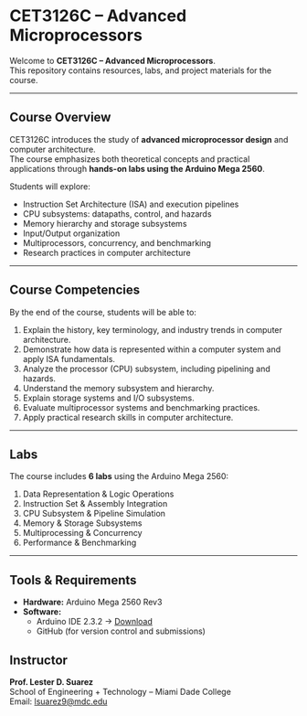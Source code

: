 # CET3126C – Advanced Microprocessors

Welcome to **CET3126C – Advanced Microprocessors**.  
This repository contains resources, labs, and project materials for the course.

---

## Course Overview
CET3126C introduces the study of **advanced microprocessor design** and computer architecture.  
The course emphasizes both theoretical concepts and practical applications through **hands-on labs using the Arduino Mega 2560**.  

Students will explore:
- Instruction Set Architecture (ISA) and execution pipelines  
- CPU subsystems: datapaths, control, and hazards  
- Memory hierarchy and storage subsystems  
- Input/Output organization  
- Multiprocessors, concurrency, and benchmarking  
- Research practices in computer architecture  

---

## Course Competencies
By the end of the course, students will be able to:
1. Explain the history, key terminology, and industry trends in computer architecture.  
2. Demonstrate how data is represented within a computer system and apply ISA fundamentals.  
3. Analyze the processor (CPU) subsystem, including pipelining and hazards.  
4. Understand the memory subsystem and hierarchy.  
5. Explain storage systems and I/O subsystems.  
6. Evaluate multiprocessor systems and benchmarking practices.  
7. Apply practical research skills in computer architecture.  

---

## Labs
The course includes **6 labs** using the Arduino Mega 2560:
1. Data Representation & Logic Operations  
2. Instruction Set & Assembly Integration  
3. CPU Subsystem & Pipeline Simulation  
4. Memory & Storage Subsystems  
5. Multiprocessing & Concurrency  
6. Performance & Benchmarking  

---

## Tools & Requirements
- **Hardware:** Arduino Mega 2560 Rev3  
- **Software:**  
  - Arduino IDE 2.3.2 → [Download](https://www.arduino.cc/en/software)  
  - GitHub (for version control and submissions)  


## Instructor
**Prof. Lester D. Suarez**  
School of Engineering + Technology – Miami Dade College  
Email: lsuarez9@mdc.edu  
